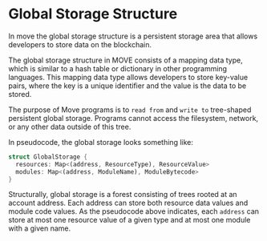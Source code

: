 # Global Storage Structure

In move the global storage structure is a persistent storage area that allows developers to store data on the blockchain.

The global storage structure in MOVE consists of a mapping data type, which is similar to a hash table or dictionary in other programming languages. This mapping data type allows developers to store key-value pairs, where the key is a unique identifier and the value is the data to be stored.

The purpose of Move programs is to `read from` and `write to` tree-shaped persistent global storage. Programs cannot access the filesystem, network, or any other data outside of this tree.

In pseudocode, the global storage looks something like:

```rust
struct GlobalStorage {
  resources: Map<(address, ResourceType), ResourceValue>
  modules: Map<(address, ModuleName), ModuleBytecode>
}
```

Structurally, global storage is a forest consisting of trees rooted at an account address. Each address can store both resource data values and module code values. As the pseudocode above indicates, each `address` can store at most one resource value of a given type and at most one module with a given name.
